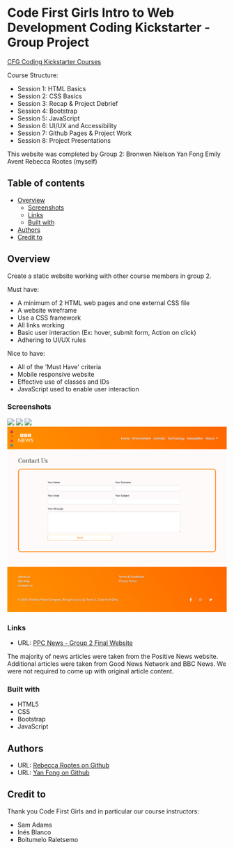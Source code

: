 # Code First Girls Intro to Web Development Coding Kickstarter - Group Project

[CFG Coding Kickstarter Courses](https://codefirstgirls.com/courses/classes/coding-kickstarter/)

Course Structure:

- Session 1: HTML Basics
- Session 2: CSS Basics
- Session 3: Recap & Project Debrief
- Session 4: Bootstrap
- Session 5: JavaScript
- Session 6: UI/UX and Accessibility
- Session 7: Github Pages & Project Work
- Session 8: Project Presentations

This website was completed by Group 2:
Bronwen Nielson
Yan Fong
Emily Avent
Rebecca Rootes (myself)

## Table of contents

- [Overview](#overview)
  - [Screenshots](#screenshots)
  - [Links](#links)
  - [Built with](#built-with)
- [Authors](#authors)
- [Credit to](#credit-to)

## Overview

Create a static website working with other course members in group 2.

Must have:

- A minimum of 2 HTML web pages and one external CSS file
- A website wireframe
- Use a CSS framework
- All links working
- Basic user interaction (Ex: hover, submit form, Action on click)
- Adhering to UI/UX rules

Nice to have:

- All of the 'Must Have' criteria
- Mobile responsive website
- Effective use of classes and IDs
- JavaScript used to enable user interaction

### Screenshots

![](./screenshots/home-bron-colour.png)
![](./screenshots/article-page.png)
![](./screenshots/about-page.png)
![](./screenshots/contact-page.png)

### Links

- URL: [PPC News - Group 2 Final Website](https://exquisite-elf-ac2f7b.netlify.app/)

The majority of news articles were taken from the Positive News website. Additional articles were taken from Good News Network and BBC News. We were not required to come up with original article content.

### Built with

- HTML5
- CSS
- Bootstrap
- JavaScript

## Authors

- URL: [Rebecca Rootes on Github](https://github.com/BekstersLab/)
- URL: [Yan Fong on Github](https://github.com/NigglyNoodle)

## Credit to

Thank you Code First Girls and in particular our course instructors:

- Sam Adams
- Inés Blanco
- Boitumelo Raletsemo
